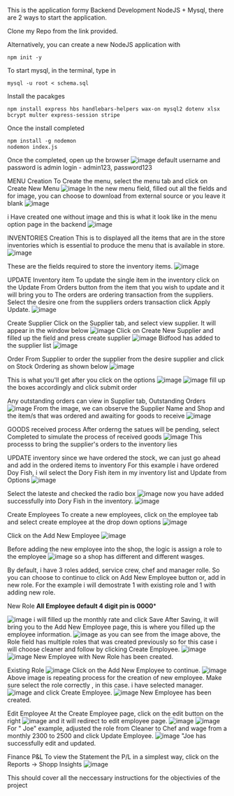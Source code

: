 This is the application formy Backend Development NodeJS + Mysql, there are 2 ways to start the application. 

Clone my Repo from the link provided. 

Alternatively, you can create a new NodeJS application with 
~~~~~
npm init -y
~~~~~~

To start mysql, in the terminal, type in 
~~~~~
mysql -u root < schema.sql 
~~~~~~
Install the pacakges
~~~~~
npm install express hbs handlebars-helpers wax-on mysql2 dotenv xlsx bcrypt multer express-session stripe
~~~~~~
Once the install completed
~~~~~~~
npm install -g nodemon
nodemon index.js
~~~~~~~
Once the completed, open up the browser
![image](https://github.com/user-attachments/assets/f9a16b93-8749-4b55-9753-d806b3d112d5)
default username and password is admin login - admin123, password123

MENU Creation
To Create the menu, select the menu tab and click on Create New Menu
![image](https://github.com/user-attachments/assets/9678e065-24b7-462b-9af4-0e64be313c02)
In the new menu field, filled out all the fields and for image, you can choose to download from external source or you leave it blank
![image](https://github.com/user-attachments/assets/3458fb04-9cba-4d5d-a416-2ca0b2d26518)

i Have created one without image and this is what it look like in the menu option page in the backend
![image](https://github.com/user-attachments/assets/fd8af72d-3d0f-4fa7-83cf-fce03e2de69f)

INVENTORIES Creation
This is to displayed all the items that are in the store inventories which is essential to produce the menu that is available in store. 
![image](https://github.com/user-attachments/assets/29cf3e41-3b27-44ca-81e6-1d86d1a3c94e)

These are the fields required to store the inventory items.
![image](https://github.com/user-attachments/assets/1b676813-39ad-43f2-85af-e640c1d0566a)

UPDATE Inventory item
To update the single item in the inventory click on the Update From Orders button from the item that you wish to update and it will bring you to The orders are ordering transaction from the suppliers. Select the desire one from the suppliers orders transaction click Apply Update.
![image](https://github.com/user-attachments/assets/268d0a31-24a6-445b-b8dc-418201552e44)

Create Supplier
Click on the Supplier tab, and select view supplier. It will appear in the window below 
![image](https://github.com/user-attachments/assets/ce0630f8-b1dd-4177-a2bf-bdae5b6cd32c)
Click on Create New Supplier and filled up the field and press create supplier
![image](https://github.com/user-attachments/assets/0bfdb048-ecc9-4732-8d00-2ec3ad28e629)
Bidfood has added to the supplier list
![image](https://github.com/user-attachments/assets/86e2e98f-d578-4e13-b178-1b680160cbec)

Order From Supplier
to order the supplier from the desire supplier and click on Stock Ordering as shown below
![image](https://github.com/user-attachments/assets/40acdac3-c65f-48a1-9eb2-e030bc2b39ab)

This is what you'll  get after you click on the options
![image](https://github.com/user-attachments/assets/0872f13d-b2a0-4df6-b455-95d268dba73b)
![image](https://github.com/user-attachments/assets/f3fa6c31-2dec-42a9-8973-6cf38bbb9539)
fill up the boxes accordingly and click submit order

Any outstanding orders can view in Supplier tab, Outstanding Orders
![image](https://github.com/user-attachments/assets/69254d87-cdf8-4349-8136-b502da38d9d5)
From the image, we can observe the Supplier Name and Shop and the item/s that was ordered and awaiting for goods to receive
![image](https://github.com/user-attachments/assets/5bf55128-74c0-4490-a690-a20ae3d9f7ee)

GOODS received process 
After orderng the satues will be pending, select Completed to simulate the process of received goods 
![image](https://github.com/user-attachments/assets/3b2818ce-15f5-4d74-b3db-6cf55e8ea598)
This processs to bring the supplier's orders to the inventory lies


UPDATE inventory
since we have ordered the stock, we can just go ahead and add in the ordered items to inventory 
For this example i have ordered Doy Fish, i wil select the Dory Fish item in my inventory list and Update from Options
![image](https://github.com/user-attachments/assets/b94a7bcf-378e-4302-979e-f66aba4b1346)

Select the lateste and checked the radio box
![image](https://github.com/user-attachments/assets/07682865-74d6-44c9-8fcf-54a8d602283c)
now you have added successfully into Dory Fish in the inventory.
![image](https://github.com/user-attachments/assets/e2fc0068-e0e5-4366-8e50-58be7a5ce2ec)

Create Employees
To create a new employees, click on the employee tab and select create employee at the drop down options
![image](https://github.com/user-attachments/assets/38bdb81b-5276-486a-bb26-8a86521395e7)

Click on the Add New Employee
![image](https://github.com/user-attachments/assets/4635cedf-9d21-483f-86ca-aec55c2f8e32)

Before adding the new employee into the shop, the logic is assign a role to the employee
![image](https://github.com/user-attachments/assets/80736e02-a4e8-4fd5-8e00-6caf2495a22f)
so a shop has different and different wasges. 

By default, i have 3 roles added, service crew, chef and manager rolle. So you can choose to continue to click on  Add New Employee button or,
add in new role. For the example i will demostrate 1 with existing role and 1 with adding new role. 

New Role
****All Employee default 4 digit pin is 0000*****

![image](https://github.com/user-attachments/assets/42a394a5-4792-4f02-a5e4-e27f40252cb2)
i will filled up the monthly rate and click Save
After Saving, it will bring you to the Add New Employee page, this is where you filled up the employee information. 
![image](https://github.com/user-attachments/assets/aad1c64c-bc7f-467b-bf4b-001e111c7470)
as you can see from the image above, the Role field has multiple roles that was created previously so for this case i will choose cleaner and follow by clicking Create Employee.
![image](https://github.com/user-attachments/assets/c5d86489-3d06-45a8-a92c-d88a87b77326)
![image](https://github.com/user-attachments/assets/5f45a7e2-8a9c-4c4c-97db-c4e3d5ed8be8)
New Employee with New Role has been created. 

Existing Role 
![image](https://github.com/user-attachments/assets/5a82d791-5919-498e-b63d-3537465c5e79)
Click on the Add New Employee to continue. 
![image](https://github.com/user-attachments/assets/fb042203-2b9b-4f5d-8779-1a17a3f22cdc)
Above image is repeating process for the creation of new employee. Make sure select the role correctly , in this case. i have selected manager.
![image](https://github.com/user-attachments/assets/db53b1ce-44d3-4711-b7a5-bfd0fd58d4ef)
and click Create Employee. 
![image](https://github.com/user-attachments/assets/8e4ce461-d1b9-42d8-ac08-1f1f890878b7)
New Employee has been created. 

Edit Employee
At the Create Employee page, click on the edit button on the right 
![image](https://github.com/user-attachments/assets/22f82a0d-9b9b-4736-b6fa-62a5e7ff7865)
and it will redirect to edit employee page. 
![image](https://github.com/user-attachments/assets/764802ca-768b-415a-8bd8-c00a4523b4e9)
![image](https://github.com/user-attachments/assets/27bc299a-10ad-4fe3-a074-e37144c35414)
For " Joe" example, adjusted the role from Cleaner to Chef and wage from a monthly 2300 to 2500 and click Update Employee. 
![image](https://github.com/user-attachments/assets/86085200-ef42-4881-8d39-fb3a1a7ec181)
"Joe has successfully edit and updated.


Finance P&L
To view the Statement the P/L in a simplest way, click on the Reports -> Shopp Insights
![image](https://github.com/user-attachments/assets/118996e7-ef9e-43c0-84a8-87d80541004e)

This should cover all the neccessary instructions for the objectivies of the project























